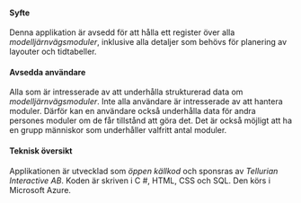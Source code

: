 ﻿#### Syfte
Denna applikation är avsedd för att hålla ett register över alla *modelljärnvägsmoduler*,
inklusive alla detaljer som behövs för planering av layouter och tidtabeller.

#### Avsedda användare
Alla som är intresserade av att underhålla strukturerad data om *modelljärnvägsmoduler*.
Inte alla användare är intresserade av att hantera moduler.
Därför kan en användare också underhålla data för andra persones moduler om de får tillstånd att göra det.
Det är också möjligt att ha en grupp människor som underhåller valfritt antal moduler.

#### Teknisk översikt
Applikationen är utvecklad som *öppen källkod* och sponsras av *Tellurian Interactive AB*.
Koden är skriven i C #, HTML, CSS och SQL. Den körs i Microsoft Azure.